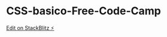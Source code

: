 # CSS-basico-Free-Code-Camp

[Edit on StackBlitz ⚡️](https://stackblitz.com/edit/web-platform-psgjks)